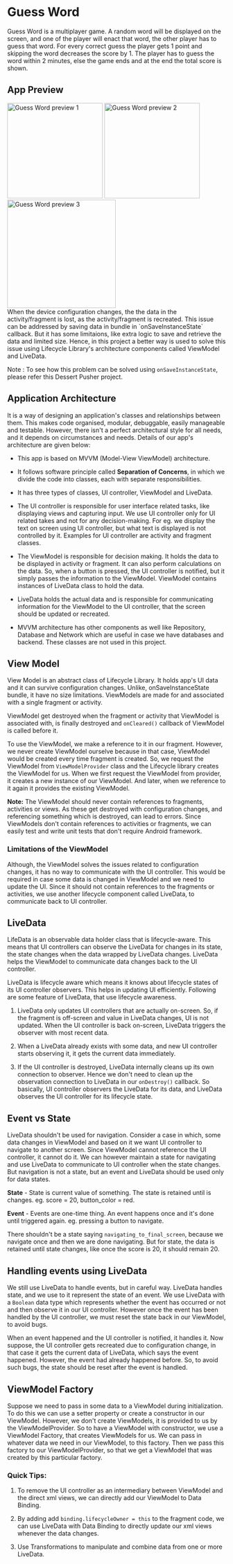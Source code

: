 # Guess Word #
Guess Word is a multiplayer game. A random word will be displayed on the screen, and one of the player will enact that word, the other player has to guess that word. For every correct guess the player gets 1 point and skipping the word decreases the score by 1. The player has to guess the word within 2 minutes, else the game ends and at the end the total score is shown.

## App Preview ##
<img alt="Guess Word preview 1" src="https://github.com/pawanharariya/Guess-Word/assets/43620548/e44bb7c3-2632-47c8-b378-10f025b37642" width="220" >
<img alt="Guess Word preview 2" src="https://github.com/pawanharariya/Guess-Word/assets/43620548/d71a20ce-ac60-44c5-abbc-249fa6aaa6d1)" width="220">
<img alt="Guess Word preview 3" src="https://github.com/pawanharariya/Guess-Word/assets/43620548/71a0133c-bc5b-4a99-b243-089e1e7b4402" height="250">
<br>
When the device configuration changes, the the data in the activity/fragment is lost, as the activity/fragment is recreated. This issue can be addressed by saving data in bundle in `onSaveInstanceState` callback. But it has some limitaions, like extra logic to save and retrieve the data and limited size. Hence, in this project a better way is used to solve this issue using Lifecycle Library's architecture components called ViewModel and LiveData.

Note : To see how this problem can be solved using `onSaveInstanceState`, please refer this Dessert Pusher project.

## Application Architecture ##
It is a way of designing an application's classes and relationships between them. This makes code organised, modular, debuggable, easily manageable and testable. However, there isn't a perfect architectural style for all needs, and it depends on circumstances and needs. Details of our app's architecture are given below:

* This app is based on MVVM (Model-View ViewModel) architecture. 

* It follows software principle called **Separation of Concerns**, in which we divide the code into classes, each with separate responsibilities.

* It has three types of classes, UI controller, ViewModel and LiveData.

* The UI controller is responsible for user interface related tasks, like displaying views and capturing input. We use UI controller only for UI related takes and not for any decision-making. For eg. we display the text on screen using UI controller, but what text is displayed is not controlled by it. Examples for UI controller are activity and fragment classes.

* The ViewModel is responsible for decision making. It holds the data to be displayed in activity or fragment. It can also perform calculations on the data. So, when a button is pressed, the UI controller is notified, but it simply passes the information to the ViewModel. ViewModel contains instances of LiveData class to hold the data. 

* LiveData holds the actual data and is responsible for communicating information for the ViewModel to the UI controller, that the screen should be updated or recreated.

* MVVM architecture has other components as well like Repository, Database and Network which are useful in case we have databases and backend. These classes are not used in this project.

## View Model ##
View Model is an abstract class of Lifecycle Library. It holds app's UI data and it can survive configuration changes. Unlike, onSaveInstanceState bundle, it have no size limitations. ViewModels are made for and associated with a single fragment or activity.
 
ViewModel get destroyed when the fragment or activity that ViewModel is associated with, is finally destroyed and `onCleared()` callback of ViewModel is called before it.

To use the ViewModel, we make a reference to it in our fragment. However, we never create ViewModel ourselve because in that case, ViewModel would be created every time fragment is created. So, we request the ViewModel from `ViewModelProvider` class and the Lifecycle library creates the ViewModel for us. When we first request the ViewModel from provider, it creates a new instance of our ViewModel. And later, when we reference to it again it provides the existing ViewModel.

**Note:** The ViewModel should never contain references to fragments, activities or views. As these get destroyed with configuration changes, and referencing something which is destroyed, can lead to errors. Since ViewModels don't contain references to activities or fragments, we can easily test and write unit tests that don't require Android framework.

### Limitations of the ViewModel ###
Although, the ViewModel solves the issues related to configuration changes, it has no way to communicate with the UI controller. This would be required in case some data is changed in ViewModel and we need to update the UI. Since it should not contain references to the fragments or activities, we use another lifecycle component called LiveData, to communicate back to UI controller.

## LiveData ##
LifeData is an observable data holder class that is lifecycle-aware. This means that UI controllers can observe the LiveData for changes in its state, the state changes when the data wrapped by LiveData changes. LiveData helps the ViewModel to communicate data changes back to the UI controller. 

LiveData is lifecycle aware which means it knows about lifecycle states of its UI controller observers. This helps in updating UI efficiently. Following are some feature of LiveData, that use lifecycle awareness.

1. LiveData only updates UI controllers that are actually on-screen. So, if the fragment is off-screen and value in LiveData changes, UI is not updated. When the UI controller is back on-screen, LiveData triggers the observer with most recent data. 

2. When a LiveData already exists with some data, and new UI controller starts observing it, it gets the current data immediately.

3. If the UI controller is destroyed, LiveData internally cleans up its own connection to observer. Hence we don't need to clean up the observation connection to LiveData in our `onDestroy()` callback. So basically, UI controller observers the LiveData for its data, and LiveData observes the UI controller for its lifecycle state.

## Event vs State ##
LiveData shouldn't be used for navigation. Consider a case in which, some data changes in ViewModel and based on it we want UI controller to navigate to another screen. Since ViewModel cannot reference the UI controller, it cannot do it. We can however maintain a state for navigating and use LiveData to communicate to UI controller when the state changes. But navigation is not a state, but an event and LiveData should be used only for data states.

**State** - State is current value of something. The state is retained until is changes. eg. score = 20, button_color = red.

**Event** - Events are one-time thing. An event happens once and it's done until triggered again. eg. pressing a button to navigate. 

There shouldn't be a state saying `navigating_to_final_screen`, because we navigate once and then we are done navigating. But for state, the data is retained until state changes, like once the score is 20, it should remain 20.

## Handling events using LiveData ## 
We still use LiveData to handle events, but in careful way. LiveData handles state, and we use to it represent the state of an event. We use LiveData with a `Boolean` data type which represents whether the event has occurred or not and then observe it in our UI controller. However once the event has been handled by the UI controller, we must reset the state back in our ViewModel, to avoid bugs.

When an event happened and the UI controller is notified, it handles it. Now suppose, the UI controller gets recreated due to configuration change, in that case it gets the current data of LiveData, which says the event happened. However, the event had already happened before. So, to avoid such bugs, the state should be reset after the event is handled.

## ViewModel Factory ##
Suppose we need to pass in some data to a ViewModel during initialization. To do this we can use a setter property or create a constructor in our ViewModel. However, we don't create ViewModels, it is provided to us by the ViewModelProvider. So to have a ViewModel with constructor, we use a ViewModel Factory, that creates ViewModels for us. We can pass in whatever data we need in our ViewModel, to this factory. Then we pass this factory to our ViewModelProvider, so that we get a ViewModel that was created by this particular factory.

### Quick Tips: ###
1. To remove the UI controller as an intermediary between ViewModel and the direct xml views, we can directly add our ViewModel to Data Binding.

2. By adding add `binding.lifecycleOwner = this` to the fragment code, we can use LiveData with Data Binding to directly update our xml views whenever the data changes. 

3. Use Transformations to manipulate and combine data from one or more LiveData.
